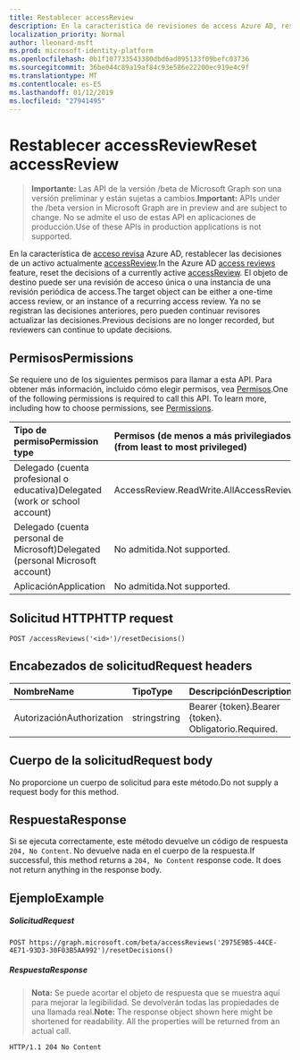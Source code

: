 ```yaml
---
title: Restablecer accessReview
description: En la característica de revisiones de access Azure AD, restablecer las decisiones de un accessReview actualmente activa.  El objeto de destino puede ser una revisión de acceso única o una instancia de una revisión periódica de access.  Ya no se registran las decisiones anteriores, pero pueden continuar revisores actualizar las decisiones.
localization_priority: Normal
author: lleonard-msft
ms.prod: microsoft-identity-platform
ms.openlocfilehash: 0b1f107733543380dbd6ad095133f09befc03736
ms.sourcegitcommit: 36be044c89a19af84c93e586e22200ec919e4c9f
ms.translationtype: MT
ms.contentlocale: es-ES
ms.lasthandoff: 01/12/2019
ms.locfileid: "27941495"
---
```

# <a name="reset-accessreview"></a><span data-ttu-id="5d60c-105">Restablecer accessReview</span><span class="sxs-lookup"><span data-stu-id="5d60c-105">Reset accessReview</span></span>

> <span data-ttu-id="5d60c-106">**Importante:** Las API de la versión /beta de Microsoft Graph son una versión preliminar y están sujetas a cambios.</span><span class="sxs-lookup"><span data-stu-id="5d60c-106">**Important:** APIs under the /beta version in Microsoft Graph are in preview and are subject to change.</span></span> <span data-ttu-id="5d60c-107">No se admite el uso de estas API en aplicaciones de producción.</span><span class="sxs-lookup"><span data-stu-id="5d60c-107">Use of these APIs in production applications is not supported.</span></span>

<span data-ttu-id="5d60c-108">En la característica de [acceso revisa](../resources/accessreviews-root.md) Azure AD, restablecer las decisiones de un activo actualmente [accessReview](../resources/accessreview.md).</span><span class="sxs-lookup"><span data-stu-id="5d60c-108">In the Azure AD [access reviews](../resources/accessreviews-root.md) feature, reset the decisions of a currently active [accessReview](../resources/accessreview.md).</span></span>  <span data-ttu-id="5d60c-109">El objeto de destino puede ser una revisión de acceso única o una instancia de una revisión periódica de access.</span><span class="sxs-lookup"><span data-stu-id="5d60c-109">The target object can be either a one-time access review, or an instance of a recurring access review.</span></span>  <span data-ttu-id="5d60c-110">Ya no se registran las decisiones anteriores, pero pueden continuar revisores actualizar las decisiones.</span><span class="sxs-lookup"><span data-stu-id="5d60c-110">Previous decisions are no longer recorded, but reviewers can continue to update decisions.</span></span>

## <a name="permissions"></a><span data-ttu-id="5d60c-111">Permisos</span><span class="sxs-lookup"><span data-stu-id="5d60c-111">Permissions</span></span>
<span data-ttu-id="5d60c-p104">Se requiere uno de los siguientes permisos para llamar a esta API. Para obtener más información, incluido cómo elegir permisos, vea [Permisos](/graph/permissions-reference).</span><span class="sxs-lookup"><span data-stu-id="5d60c-p104">One of the following permissions is required to call this API. To learn more, including how to choose permissions, see [Permissions](/graph/permissions-reference).</span></span>

|<span data-ttu-id="5d60c-114">Tipo de permiso</span><span class="sxs-lookup"><span data-stu-id="5d60c-114">Permission type</span></span>                        | <span data-ttu-id="5d60c-115">Permisos (de menos a más privilegiados)</span><span class="sxs-lookup"><span data-stu-id="5d60c-115">Permissions (from least to most privileged)</span></span>              |
|:--------------------------------------|:---------------------------------------------------------|
|<span data-ttu-id="5d60c-116">Delegado (cuenta profesional o educativa)</span><span class="sxs-lookup"><span data-stu-id="5d60c-116">Delegated (work or school account)</span></span>     | <span data-ttu-id="5d60c-117">AccessReview.ReadWrite.All</span><span class="sxs-lookup"><span data-stu-id="5d60c-117">AccessReview.ReadWrite.All</span></span> |
|<span data-ttu-id="5d60c-118">Delegado (cuenta personal de Microsoft)</span><span class="sxs-lookup"><span data-stu-id="5d60c-118">Delegated (personal Microsoft account)</span></span> | <span data-ttu-id="5d60c-119">No admitida.</span><span class="sxs-lookup"><span data-stu-id="5d60c-119">Not supported.</span></span> |
|<span data-ttu-id="5d60c-120">Aplicación</span><span class="sxs-lookup"><span data-stu-id="5d60c-120">Application</span></span>                            | <span data-ttu-id="5d60c-121">No admitida.</span><span class="sxs-lookup"><span data-stu-id="5d60c-121">Not supported.</span></span> |

## <a name="http-request"></a><span data-ttu-id="5d60c-122">Solicitud HTTP</span><span class="sxs-lookup"><span data-stu-id="5d60c-122">HTTP request</span></span>
<!-- { "blockType": "ignored" } -->
```http
POST /accessReviews('<id>')/resetDecisions()
```
## <a name="request-headers"></a><span data-ttu-id="5d60c-123">Encabezados de solicitud</span><span class="sxs-lookup"><span data-stu-id="5d60c-123">Request headers</span></span>
| <span data-ttu-id="5d60c-124">Nombre</span><span class="sxs-lookup"><span data-stu-id="5d60c-124">Name</span></span>         | <span data-ttu-id="5d60c-125">Tipo</span><span class="sxs-lookup"><span data-stu-id="5d60c-125">Type</span></span>        | <span data-ttu-id="5d60c-126">Descripción</span><span class="sxs-lookup"><span data-stu-id="5d60c-126">Description</span></span> |
|:-------------|:------------|:------------|
| <span data-ttu-id="5d60c-127">Autorización</span><span class="sxs-lookup"><span data-stu-id="5d60c-127">Authorization</span></span> | <span data-ttu-id="5d60c-128">string</span><span class="sxs-lookup"><span data-stu-id="5d60c-128">string</span></span> | <span data-ttu-id="5d60c-129">Bearer \{token\}.</span><span class="sxs-lookup"><span data-stu-id="5d60c-129">Bearer \{token\}.</span></span> <span data-ttu-id="5d60c-130">Obligatorio.</span><span class="sxs-lookup"><span data-stu-id="5d60c-130">Required.</span></span> |

## <a name="request-body"></a><span data-ttu-id="5d60c-131">Cuerpo de la solicitud</span><span class="sxs-lookup"><span data-stu-id="5d60c-131">Request body</span></span>
<span data-ttu-id="5d60c-132">No proporcione un cuerpo de solicitud para este método.</span><span class="sxs-lookup"><span data-stu-id="5d60c-132">Do not supply a request body for this method.</span></span>


## <a name="response"></a><span data-ttu-id="5d60c-133">Respuesta</span><span class="sxs-lookup"><span data-stu-id="5d60c-133">Response</span></span>
<span data-ttu-id="5d60c-p106">Si se ejecuta correctamente, este método devuelve un código de respuesta `204, No Content`. No devuelve nada en el cuerpo de la respuesta.</span><span class="sxs-lookup"><span data-stu-id="5d60c-p106">If successful, this method returns a `204, No Content` response code. It does not return anything in the response body.</span></span>

## <a name="example"></a><span data-ttu-id="5d60c-136">Ejemplo</span><span class="sxs-lookup"><span data-stu-id="5d60c-136">Example</span></span>
##### <a name="request"></a><span data-ttu-id="5d60c-137">Solicitud</span><span class="sxs-lookup"><span data-stu-id="5d60c-137">Request</span></span>
<!-- {
  "blockType": "request",
  "name": "reset_accessReview"
}-->
```http
POST https://graph.microsoft.com/beta/accessReviews('2975E9B5-44CE-4E71-93D3-30F03B5AA992')/resetDecisions()
```
##### <a name="response"></a><span data-ttu-id="5d60c-138">Respuesta</span><span class="sxs-lookup"><span data-stu-id="5d60c-138">Response</span></span>
><span data-ttu-id="5d60c-p107">**Nota:** Se puede acortar el objeto de respuesta que se muestra aquí para mejorar la legibilidad. Se devolverán todas las propiedades de una llamada real.</span><span class="sxs-lookup"><span data-stu-id="5d60c-p107">**Note:** The response object shown here might be shortened for readability. All the properties will be returned from an actual call.</span></span>
<!-- {
  "blockType": "response",
  "truncated": true
} -->
```http
HTTP/1.1 204 No Content
```

<!-- uuid: 8fcb5dbc-d5aa-4681-8e31-b001d5168d79
2017-06-25 00:00:01 UTC -->
<!-- {
  "type": "#page.annotation",
  "description": "Reset accessReview",
  "keywords": "",
  "section": "documentation",
  "tocPath": ""
}-->
